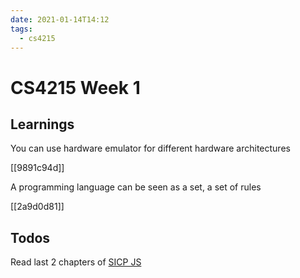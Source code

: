 ```yaml
---
date: 2021-01-14T14:12
tags: 
  - cs4215
---
```


# CS4215 Week 1

## Learnings

You can use hardware emulator for different hardware architectures

[[9891c94d]]

A programming language can be seen as a set, a set of rules

[[2a9d0d81]]

## Todos

Read last 2 chapters of [SICP JS](https://source-academy.github.io/sicp/chapters/4.html)
